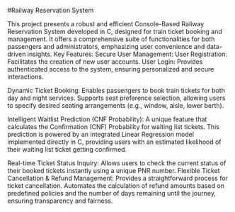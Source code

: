 #Railway Reservation System

This project presents a robust and efficient Console-Based Railway Reservation System developed in C, designed for train ticket booking and management. It offers a comprehensive suite of functionalities for both passengers and administrators, emphasizing user convenience and data-driven insights.
Key Features:
Secure User Management:
User Registration: Facilitates the creation of new user accounts.
User Login: Provides authenticated access to the system, ensuring personalized and secure interactions.

Dynamic Ticket Booking:
Enables passengers to book train tickets for both day and night services.
Supports seat preference selection, allowing users to specify desired seating arrangements (e.g., window, aisle, lower berth).

Intelligent Waitlist Prediction (CNF Probability):
A unique feature that calculates the Confirmation (CNF) Probability for waiting list tickets.
This prediction is powered by an integrated Linear Regression model implemented directly in C, providing users with an estimated likelihood of their waiting list ticket getting confirmed.

Real-time Ticket Status Inquiry:
Allows users to check the current status of their booked tickets instantly using a unique PNR number.
Flexible Ticket Cancellation & Refund Management:
Provides a straightforward process for ticket cancellation.
Automates the calculation of refund amounts based on predefined policies and the number of days remaining until the journey, ensuring transparency and fairness.

